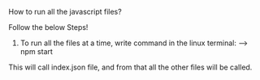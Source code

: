 

How to run all the javascript files?

Follow the below Steps!

1) To run all the files at a time, write command in the linux terminal: 
--> npm start


This will call index.json file, and from that all the other files will be called.

